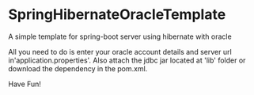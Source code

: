 # SpringHibernateOracleTemplate
A simple template for spring-boot server using hibernate with oracle


All you need to do is enter your oracle account details and server url in'application.properties'.
Also attach the jdbc jar located at 'lib' folder or download the dependency in the pom.xml.

Have Fun!
